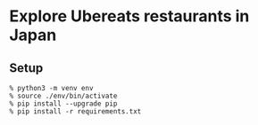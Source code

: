 # Explore Ubereats restaurants in Japan

## Setup

```
% python3 -m venv env
% source ./env/bin/activate
% pip install --upgrade pip
% pip install -r requirements.txt
```